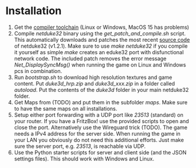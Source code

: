 # Installation

1. Get the [compiler toolchain](https://wiki.eduke32.com/wiki/Main_Page) (Linux or Windows, MacOS 15 has problems)
2. Compile *netduke32* binary using the *get_patch_and_compile.sh* script. This automatically downloads and patches the most recent [source code](https://voidpoint.io/StrikerTheHedgefox/eduke32-csrefactor/-/releases) of netduke32 (v1.2.1). Make sure to use *make netduke32* if you compile it yourself as simple *make* creates an eduke32 port with disfunctional network code. The included patch removes the error message *Net_DisplaySyncMsg()* when running the game on Linux and Windows pcs in combination.
3. Run *bootstrap.sh* to download high resolution textures and game content. Put *duke3d_hrp.zip* and *duke3d_xxx.zip* in a folder called *autoload*. Put the contents of the *duke3d* folder in your main netduke32 folder.
4. Get Maps from (TODO) and put them in the subfolder *maps*. Make sure to have the same maps on all installations.
5. Setup either port forwarding with a UDP port like *23513* (standard) on your router. If you have a FritzBox! use the provided scripts to open and close the port. Alternatively use the Wireguard trick (TODO). The game needs a IPv4 address for the server side. When running the game in your LAN you obviously do not need this additional efforts. Just make sure the server port, e.g. *23513*, is reachable via UDP.
6. Use the Python starter scripts for server and client side (and the JSON settings files). This should work with Windows and Linux.
